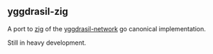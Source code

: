 ## yggdrasil-zig

A port to [zig](https://ziglang.org/learn/) of the
[yggdrasil-network](https://github.com/yggdrasil-network/yggdrasil-go) go
canonical implementation.

Still in heavy development.
